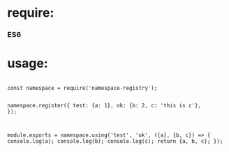 <h1>require:</h1>
<h3>ES6</h3>
<h1>usage:</h1>
<pre><code>
const namespace = require('namespace-registry');

namespace.register({
    test: {a: 1},
    ok: {b: 2, c: 'this is c'},
});

module.exports = namespace.using('test', 'ok', ({a}, {b, c}) => {
    console.log(a);
    console.log(b);
    console.log(c);
    return {a, b, c};
});
</code></pre>

